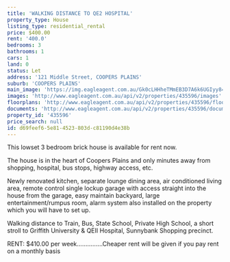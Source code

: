 ```yaml
---
title: 'WALKING DISTANCE TO QE2 HOSPITAL'
property_type: House
listing_type: residential_rental
price: $400.00
rent: '400.0'
bedrooms: 3
bathrooms: 1
cars: 1
land: 0
status: Let
address: '121 Middle Street, COOPERS PLAINS'
suburb: 'COOPERS PLAINS'
main_image: 'https://img.eagleagent.com.au/Gk0cLHHheTMmEB3D7A6k6UGIyy8=/1280x854/smart/https://s3-us-west-2.amazonaws.com/eagleagent-orig/images/6825976/413949555-image-M.jpg'
images: 'http://www.eagleagent.com.au/api/v2/properties/435596/images'
floorplans: 'http://www.eagleagent.com.au/api/v2/properties/435596/floorplans'
documents: 'http://www.eagleagent.com.au/api/v2/properties/435596/documents'
property_id: '435596'
price_search: null
id: d69feef6-5e81-4523-803d-c81190d4e38b
---
```

This lowset 3 bedroom brick house is available for rent now.

The house is in the heart of Coopers Plains and only minutes away from shopping, hospital, bus stops, highway access, etc.

Newly renovated kitchen, separate lounge dining area, air conditioned living area, remote control single lockup garage with access straight into the house from the garage, easy maintain backyard, large entertainment/rumpus room, alarm system also installed on the property which you will have to set up.

Walking distance to Train, Bus, State School, Private High School, a short stroll to Griffith University & QEII Hospital, Sunnybank Shopping precinct.

RENT:
$410.00 per week...............Cheaper rent will be given if you pay rent on a monthly basis